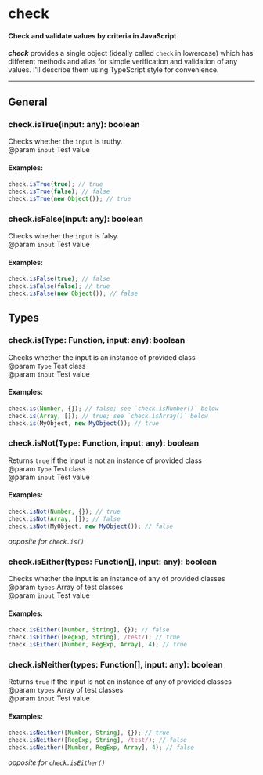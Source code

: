 # check
#### Check and validate values by criteria in JavaScript

___check___ provides a single object (ideally called `check` in lowercase) which has different methods and alias for simple verification and validation of any values. I'll describe them using TypeScript style for convenience.

***

## General
### check.isTrue(input: any): boolean
Checks whether the `input` is truthy.  
@param `input` Test value

#### Examples:
```javascript
check.isTrue(true); // true
check.isTrue(false); // false
check.isTrue(new Object()); // true
```

### check.isFalse(input: any): boolean
Checks whether the `input` is falsy.  
@param `input` Test value

#### Examples:
```javascript
check.isFalse(true); // false
check.isFalse(false); // true
check.isFalse(new Object()); // false
```

## Types
### check.is(Type: Function, input: any): boolean
Checks whether the input is an instance of provided class  
@param `Type` Test class  
@param `input` Test value  

#### Examples:
```javascript
check.is(Number, {}); // false; see `check.isNumber()` below
check.is(Array, []); // true; see `check.isArray()` below
check.is(MyObject, new MyObject()); // true
```

### check.isNot(Type: Function, input: any): boolean
Returns `true` if the input is not an instance of provided class  
@param `Type` Test class  
@param `input` Test value  

#### Examples:
```javascript
check.isNot(Number, {}); // true
check.isNot(Array, []); // false
check.isNot(MyObject, new MyObject()); // false
```
_opposite for `check.is()`_

### check.isEither(types: Function[], input: any): boolean
Checks whether the input is an instance of any of provided classes  
@param `types` Array of test classes  
@param `input` Test value  

#### Examples:
```javascript
check.isEither([Number, String], {}); // false
check.isEither([RegExp, String], /test/); // true
check.isEither([Number, RegExp, Array], 4); // true
```

### check.isNeither(types: Function[], input: any): boolean
Returns `true` if the input is not an instance of any of provided classes  
@param `types` Array of test classes  
@param `input` Test value  

#### Examples:
```javascript
check.isNeither([Number, String], {}); // true
check.isNeither([RegExp, String], /test/); // false
check.isNeither([Number, RegExp, Array], 4); // false
```
_opposite for `check.isEither()`_